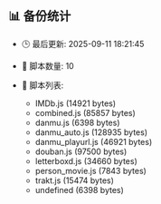 ## 📊 备份统计

- 🕒 最后更新: 2025-09-11 18:21:45
- 📁 脚本数量: 10
- 📄 脚本列表:

  - IMDb.js (14921 bytes)
  - combined.js (85857 bytes)
  - danmu.js (6398 bytes)
  - danmu_auto.js (128935 bytes)
  - danmu_playurl.js (46921 bytes)
  - douban.js (97500 bytes)
  - letterboxd.js (34660 bytes)
  - person_movie.js (7843 bytes)
  - trakt.js (15474 bytes)
  - undefined (6398 bytes)
